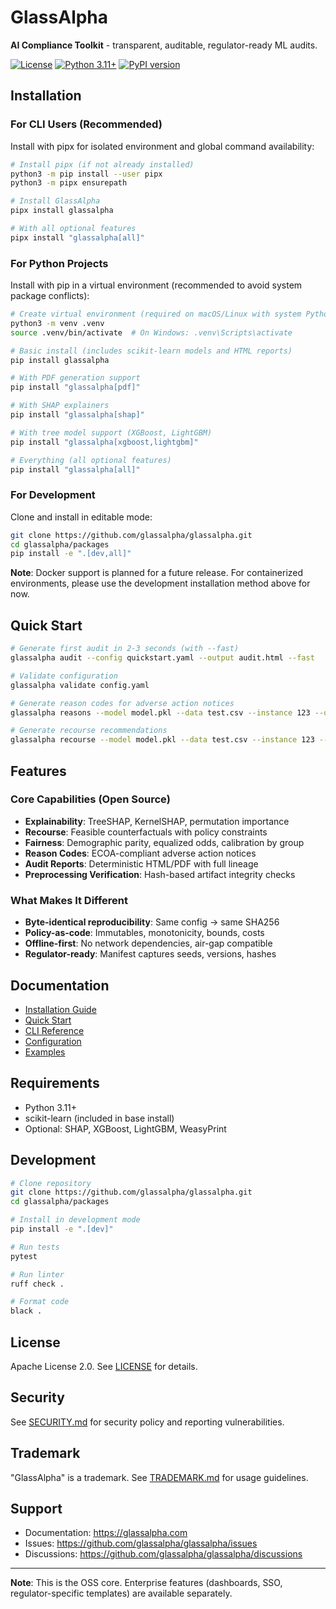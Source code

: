 # GlassAlpha

**AI Compliance Toolkit** - transparent, auditable, regulator-ready ML audits.

[![License](https://img.shields.io/badge/license-Apache%202.0-blue.svg)](../LICENSE)
[![Python 3.11+](https://img.shields.io/badge/python-3.11+-blue.svg)](https://www.python.org/downloads/)
[![PyPI version](https://img.shields.io/pypi/v/glassalpha.svg)](https://pypi.org/project/glassalpha/)

## Installation

### For CLI Users (Recommended)

Install with pipx for isolated environment and global command availability:

```bash
# Install pipx (if not already installed)
python3 -m pip install --user pipx
python3 -m pipx ensurepath

# Install GlassAlpha
pipx install glassalpha

# With all optional features
pipx install "glassalpha[all]"
```

### For Python Projects

Install with pip in a virtual environment (recommended to avoid system package conflicts):

```bash
# Create virtual environment (required on macOS/Linux with system Python)
python3 -m venv .venv
source .venv/bin/activate  # On Windows: .venv\Scripts\activate

# Basic install (includes scikit-learn models and HTML reports)
pip install glassalpha

# With PDF generation support
pip install "glassalpha[pdf]"

# With SHAP explainers
pip install "glassalpha[shap]"

# With tree model support (XGBoost, LightGBM)
pip install "glassalpha[xgboost,lightgbm]"

# Everything (all optional features)
pip install "glassalpha[all]"
```

### For Development

Clone and install in editable mode:

```bash
git clone https://github.com/glassalpha/glassalpha.git
cd glassalpha/packages
pip install -e ".[dev,all]"
```

**Note**: Docker support is planned for a future release. For containerized environments, please use the development installation method above for now.

## Quick Start

```bash
# Generate first audit in 2-3 seconds (with --fast)
glassalpha audit --config quickstart.yaml --output audit.html --fast

# Validate configuration
glassalpha validate config.yaml

# Generate reason codes for adverse action notices
glassalpha reasons --model model.pkl --data test.csv --instance 123 --output reasons.json

# Generate recourse recommendations
glassalpha recourse --model model.pkl --data test.csv --instance 123 --output recourse.json
```

## Features

### Core Capabilities (Open Source)

- **Explainability**: TreeSHAP, KernelSHAP, permutation importance
- **Recourse**: Feasible counterfactuals with policy constraints
- **Fairness**: Demographic parity, equalized odds, calibration by group
- **Reason Codes**: ECOA-compliant adverse action notices
- **Audit Reports**: Deterministic HTML/PDF with full lineage
- **Preprocessing Verification**: Hash-based artifact integrity checks

### What Makes It Different

- **Byte-identical reproducibility**: Same config → same SHA256
- **Policy-as-code**: Immutables, monotonicity, bounds, costs
- **Offline-first**: No network dependencies, air-gap compatible
- **Regulator-ready**: Manifest captures seeds, versions, hashes

## Documentation

- [Installation Guide](https://glassalpha.com/getting-started/installation/)
- [Quick Start](https://glassalpha.com/getting-started/quickstart/)
- [CLI Reference](https://glassalpha.com/reference/cli/)
- [Configuration](https://glassalpha.com/getting-started/configuration/)
- [Examples](https://glassalpha.com/examples/)

## Requirements

- Python 3.11+
- scikit-learn (included in base install)
- Optional: SHAP, XGBoost, LightGBM, WeasyPrint

## Development

```bash
# Clone repository
git clone https://github.com/glassalpha/glassalpha.git
cd glassalpha/packages

# Install in development mode
pip install -e ".[dev]"

# Run tests
pytest

# Run linter
ruff check .

# Format code
black .
```

## License

Apache License 2.0. See [LICENSE](../LICENSE) for details.

## Security

See [SECURITY.md](../SECURITY.md) for security policy and reporting vulnerabilities.

## Trademark

"GlassAlpha" is a trademark. See [TRADEMARK.md](../TRADEMARK.md) for usage guidelines.

## Support

- Documentation: https://glassalpha.com
- Issues: https://github.com/glassalpha/glassalpha/issues
- Discussions: https://github.com/glassalpha/glassalpha/discussions

---

**Note**: This is the OSS core. Enterprise features (dashboards, SSO, regulator-specific templates) are available separately.
